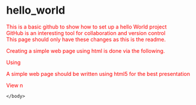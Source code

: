 # hello_world
This is a basic github to show how to set up a hello World project
<br/>GitHub is an interesting tool for collaboration and version control
<br/>This page should only have these changes as this is the readme.

Creating a simple web page using html is done via the following. 

Using <tags>
  
  <!DOCTYPE html>
  <html>
  <head>
    <title>This is the document title</title>
  <style>
    p {color:red;}
    </style>
  </head>
  <body>
    <p>A simple web page should be written using html5 for the best presentation</p>
    <p>View n
    
    </body>
